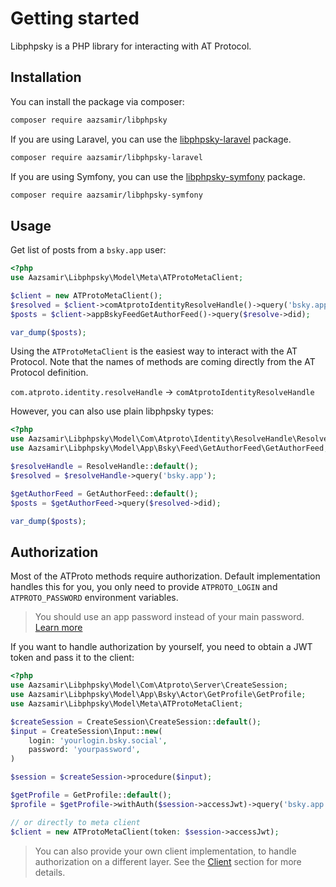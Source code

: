 # Getting started

Libphpsky is a PHP library for interacting with AT Protocol.

## Installation

You can install the package via composer:

```bash
composer require aazsamir/libphpsky
```

If you are using Laravel, you can use the [libphpsky-laravel](https://github.com/aazsamir/libphpsky-laravel) package.

```bash
composer require aazsamir/libphpsky-laravel
```

If you are using Symfony, you can use the [libphpsky-symfony](https://github.com/aazsamir/libphpsky-symfony) package.

```bash
composer require aazsamir/libphpsky-symfony
```

## Usage

Get list of posts from a `bsky.app` user:

```php
<?php
use Aazsamir\Libphpsky\Model\Meta\ATProtoMetaClient;

$client = new ATProtoMetaClient();
$resolved = $client->comAtprotoIdentityResolveHandle()->query('bsky.app');
$posts = $client->appBskyFeedGetAuthorFeed()->query($resolve->did);

var_dump($posts);
```

Using the `ATProtoMetaClient` is the easiest way to interact with the AT Protocol. Note that the names of methods are coming directly from the AT Protocol definition.

`com.atproto.identity.resolveHandle` -> `comAtprotoIdentityResolveHandle`

However, you can also use plain libphpsky types:

```php
<?php
use Aazsamir\Libphpsky\Model\Com\Atproto\Identity\ResolveHandle\ResolveHandle;
use Aazsamir\Libphpsky\Model\App\Bsky\Feed\GetAuthorFeed\GetAuthorFeed;

$resolveHandle = ResolveHandle::default();
$resolved = $resolveHandle->query('bsky.app');

$getAuthorFeed = GetAuthorFeed::default();
$posts = $getAuthorFeed->query($resolved->did);

var_dump($posts);
```

## Authorization

Most of the ATProto methods require authorization. Default implementation handles this for you, you only need to provide `ATPROTO_LOGIN` and `ATPROTO_PASSWORD` environment variables.
> You should use an app password instead of your main password. [Learn more](https://atproto.com/specs/xrpc#authentication)

If you want to handle authorization by yourself, you need to obtain a JWT token and pass it to the client:

```php
<?php
use Aazsamir\Libphpsky\Model\Com\Atproto\Server\CreateSession;
use Aazsamir\Libphpsky\Model\App\Bsky\Actor\GetProfile\GetProfile;
use Aazsamir\Libphpsky\Model\Meta\ATProtoMetaClient;

$createSession = CreateSession\CreateSession::default();
$input = CreateSession\Input::new(
    login: 'yourlogin.bsky.social',
    password: 'yourpassword',
)

$session = $createSession->procedure($input);

$getProfile = GetProfile::default();
$profile = $getProfile->withAuth($session->accessJwt)->query('bsky.app');

// or directly to meta client
$client = new ATProtoMetaClient(token: $session->accessJwt);
```

> You can also provide your own client implementation, to handle authorization on a different layer. See the [Client](client.md) section for more details.